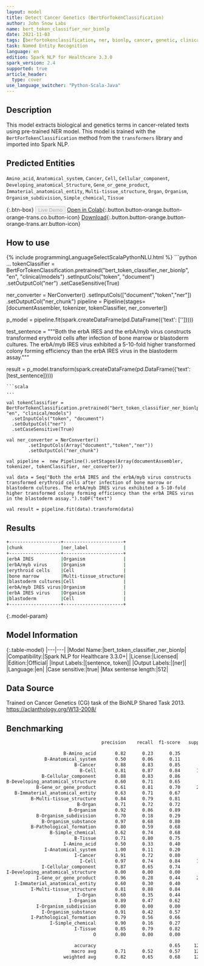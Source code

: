 ```yaml
---
layout: model
title: Detect Cancer Genetics (BertForTokenClassification)
author: John Snow Labs
name: bert_token_classifier_ner_bionlp
date: 2021-11-03
tags: [berfortokenclassification, ner, bionlp, cancer, genetic, clinical, en, licensed]
task: Named Entity Recognition
language: en
edition: Spark NLP for Healthcare 3.3.0
spark_version: 2.4
supported: true
article_header:
  type: cover
use_language_switcher: "Python-Scala-Java"
---
```


## Description

This model extracts biological and genetics terms in cancer-related texts using pre-trained NER model. This model is trained with the `BertForTokenClassification` method from the `transformers` library and imported into Spark NLP.

## Predicted Entities

`Amino_acid`, `Anatomical_system`, `Cancer`, `Cell`, `Cellular_component`, `Developing_anatomical_Structure`, `Gene_or_gene_product`, `Immaterial_anatomical_entity`, `Multi-tissue_structure`, `Organ`, `Organism`, `Organism_subdivision`, `Simple_chemical`, `Tissue`

{:.btn-box}
<button class="button button-orange" disabled>Live Demo</button>
[Open in Colab](https://colab.research.google.com/github/JohnSnowLabs/spark-nlp-workshop/blob/master/tutorials/streamlit_notebooks/healthcare/NER_BERT_TOKEN_CLASSIFIER.ipynb){:.button.button-orange.button-orange-trans.co.button-icon}
[Download](https://s3.amazonaws.com/auxdata.johnsnowlabs.com/clinical/models/bert_token_classifier_ner_bionlp_en_3.3.0_2.4_1635930176192.zip){:.button.button-orange.button-orange-trans.arr.button-icon}

## How to use



<div class="tabs-box" markdown="1">
{% include programmingLanguageSelectScalaPythonNLU.html %}
```python
...
tokenClassifier = BertForTokenClassification.pretrained("bert_token_classifier_ner_bionlp", "en", "clinical/models")
.setInputCols("token", "document")
.setOutputCol("ner")
.setCaseSensitive(True)

ner_converter = NerConverter()
.setInputCols(["document","token","ner"])
.setOutputCol("ner_chunk") pipeline = Pipeline(stages=[documentAssembler, tokenizer, tokenClassifier, ner_converter])

p_model = pipeline.fit(spark.createDataFrame(pd.DataFrame({'text': ['']})))

test_sentence = """Both the erbA IRES and the erbA/myb virus constructs transformed erythroid cells after infection of bone marrow or blastoderm cultures. The erbA/myb IRES virus exhibited a 5-10-fold higher transformed colony forming efficiency than the erbA IRES virus in the blastoderm assay."""

result = p_model.transform(spark.createDataFrame(pd.DataFrame({'text': [test_sentence]})))
```
```scala
...

val tokenClassifier = BertForTokenClassification.pretrained("bert_token_classifier_ner_bionlp", "en", "clinical/models")
  .setInputCols("token", "document")
  .setOutputCol("ner")
  .setCaseSensitive(True)

val ner_converter = NerConverter()
        .setInputCols(Array("document","token","ner"))
        .setOutputCol("ner_chunk")

val pipeline =  new Pipeline().setStages(Array(documentAssembler, tokenizer, tokenClassifier, ner_converter))

val data = Seq("Both the erbA IRES and the erbA/myb virus constructs transformed erythroid cells after infection of bone marrow or blastoderm cultures. The erbA/myb IRES virus exhibited a 5-10-fold higher transformed colony forming efficiency than the erbA IRES virus in the blastoderm assay.").toDF("text")

val result = pipeline.fit(data).transform(data)
```
</div>

## Results

```bash
+-------------------+----------------------+
|chunk              |ner_label             |
+-------------------+----------------------+
|erbA IRES          |Organism              |
|erbA/myb virus     |Organism              |
|erythroid cells    |Cell                  |
|bone marrow        |Multi-tissue_structure|
|blastoderm cultures|Cell                  |
|erbA/myb IRES virus|Organism              |
|erbA IRES virus    |Organism              |
|blastoderm         |Cell                  |
+-------------------+----------------------+
```

{:.model-param}
## Model Information

{:.table-model}
|---|---|
|Model Name:|bert_token_classifier_ner_bionlp|
|Compatibility:|Spark NLP for Healthcare 3.3.0+|
|License:|Licensed|
|Edition:|Official|
|Input Labels:|[sentence, token]|
|Output Labels:|[ner]|
|Language:|en|
|Case sensitive:|true|
|Max sentense length:|512|

## Data Source

Trained on Cancer Genetics (CG) task of the BioNLP Shared Task 2013. https://aclanthology.org/W13-2008/

## Benchmarking

```bash
                                   precision    recall  f1-score   support

                     B-Amino_acid       0.82      0.23      0.35        62
              B-Anatomical_system       0.50      0.06      0.11        17
                         B-Cancer       0.88      0.83      0.85       924
                           B-Cell       0.81      0.87      0.84      1013
             B-Cellular_component       0.88      0.83      0.86       180
B-Developing_anatomical_structure       0.60      0.71      0.65        17
           B-Gene_or_gene_product       0.61      0.81      0.70      2520
   B-Immaterial_anatomical_entity       0.63      0.71      0.67        31
         B-Multi-tissue_structure       0.84      0.79      0.81       303
                          B-Organ       0.71      0.72      0.72       156
                       B-Organism       0.92      0.86      0.89       518
           B-Organism_subdivision       0.70      0.18      0.29        39
             B-Organism_substance       0.97      0.68      0.80       102
         B-Pathological_formation       0.80      0.59      0.68        88
                B-Simple_chemical       0.62      0.74      0.68       727
                         B-Tissue       0.71      0.80      0.75       184
                     I-Amino_acid       0.50      0.33      0.40         3
              I-Anatomical_system       1.00      0.11      0.20         9
                         I-Cancer       0.91      0.72      0.80       604
                           I-Cell       0.97      0.74      0.84      1091
             I-Cellular_component       0.87      0.65      0.74        69
I-Developing_anatomical_structure       0.00      0.00      0.00         4
           I-Gene_or_gene_product       0.96      0.28      0.44      2354
   I-Immaterial_anatomical_entity       0.60      0.30      0.40        10
         I-Multi-tissue_structure       0.81      0.88      0.84       162
                          I-Organ       0.60      0.35      0.44        17
                       I-Organism       0.89      0.47      0.62       120
           I-Organism_subdivision       0.00      0.00      0.00         9
             I-Organism_substance       0.91      0.42      0.57        24
         I-Pathological_formation       0.79      0.56      0.66        39
                I-Simple_chemical       0.90      0.16      0.27       622
                         I-Tissue       0.85      0.79      0.82       111
                                O       0.00      0.00      0.00         0

                         accuracy                           0.65     12129
                        macro avg       0.71      0.52      0.57     12129
                     weighted avg       0.82      0.65      0.68     12129
```